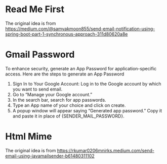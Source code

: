 # Read Me First

The original idea is from  
https://medium.com/@samyakmoon855/send-email-notification-using-spring-boot-part-1-synchronous-approach-311d80620a8e

# Gmail Password

To enhance security, generate an App Password for application-specific access. Here are the steps to generate an App
Password

1. Sign In to Your Google Account: Log in to the Google account by which you want to send email.
2. Go to “Manage your Google account.”
3. In the search bar, search for app passwords.
4. Type an App name of your choice and click on create.
5. A popup window will appear saying “Generated app password.” Copy it and paste it in place of {SENDER_MAIL_PASSWORD}.

# Html Mime

The original idea is from
https://rkumar0206mnirks.medium.com/send-email-using-javamailsender-b61480311102

